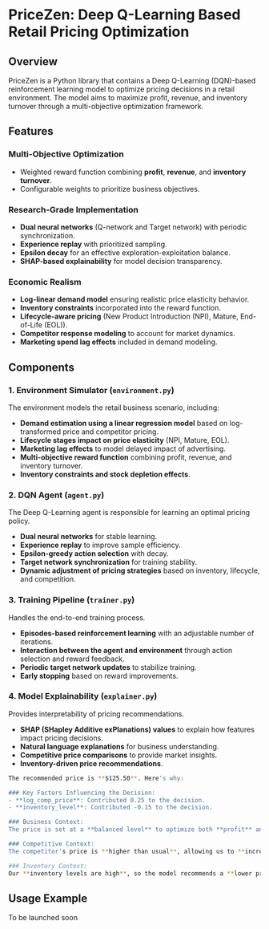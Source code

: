 # PriceZen: Deep Q-Learning Based Retail Pricing Optimization

## Overview
PriceZen is a Python library that contains a Deep Q-Learning (DQN)-based reinforcement learning model to optimize pricing decisions in a retail environment. The model aims to maximize profit, revenue, and inventory turnover through a multi-objective optimization framework.

## Features
### Multi-Objective Optimization
- Weighted reward function combining **profit**, **revenue**, and **inventory turnover**.
- Configurable weights to prioritize business objectives.

### Research-Grade Implementation
- **Dual neural networks** (Q-network and Target network) with periodic synchronization.
- **Experience replay** with prioritized sampling.
- **Epsilon decay** for an effective exploration-exploitation balance.
- **SHAP-based explainability** for model decision transparency.

### Economic Realism
- **Log-linear demand model** ensuring realistic price elasticity behavior.
- **Inventory constraints** incorporated into the reward function.
- **Lifecycle-aware pricing** (New Product Introduction (NPI), Mature, End-of-Life (EOL)).
- **Competitor response modeling** to account for market dynamics.
- **Marketing spend lag effects** included in demand modeling.

## Components
### 1. Environment Simulator (`environment.py`)
The environment models the retail business scenario, including:
- **Demand estimation using a linear regression model** based on log-transformed price and competitor pricing.
- **Lifecycle stages impact on price elasticity** (NPI, Mature, EOL).
- **Marketing lag effects** to model delayed impact of advertising.
- **Multi-objective reward function** combining profit, revenue, and inventory turnover.
- **Inventory constraints and stock depletion effects**.

### 2. DQN Agent (`agent.py`)
The Deep Q-Learning agent is responsible for learning an optimal pricing policy.
- **Dual neural networks** for stable learning.
- **Experience replay** to improve sample efficiency.
- **Epsilon-greedy action selection** with decay.
- **Target network synchronization** for training stability.
- **Dynamic adjustment of pricing strategies** based on inventory, lifecycle, and competition.

### 3. Training Pipeline (`trainer.py`)
Handles the end-to-end training process.
- **Episodes-based reinforcement learning** with an adjustable number of iterations.
- **Interaction between the agent and environment** through action selection and reward feedback.
- **Periodic target network updates** to stabilize training.
- **Early stopping** based on reward improvements.

### 4. Model Explainability (`explainer.py`)
Provides interpretability of pricing recommendations.
- **SHAP (SHapley Additive exPlanations) values** to explain how features impact pricing decisions.
- **Natural language explanations** for business understanding.
- **Competitive price comparisons** to provide market insights.
- **Inventory-driven price recommendations**.

```sh
The recommended price is **$125.50**. Here's why:

### Key Factors Influencing the Decision:
- **log_comp_price**: Contributed 0.25 to the decision.
- **inventory_level**: Contributed -0.15 to the decision.

### Business Context:
The price is set at a **balanced level** to optimize both **profit** and **demand**, suitable for products in the **Mature** stage.

### Competitive Context:
The competitor's price is **higher than usual**, allowing us to **increase our price** without losing market share.

### Inventory Context:
Our **inventory levels are high**, so the model recommends a **lower price** to accelerate sales.
```

## Usage Example

To be launched soon
